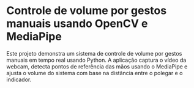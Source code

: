 # Controle de volume por gestos manuais usando OpenCV e MediaPipe
Este projeto demonstra um sistema de controle de volume por gestos manuais em tempo real usando Python. A aplicação captura o vídeo da webcam, detecta pontos de referência das mãos usando o MediaPipe e ajusta o volume do sistema com base na distância entre o polegar e o indicador.
